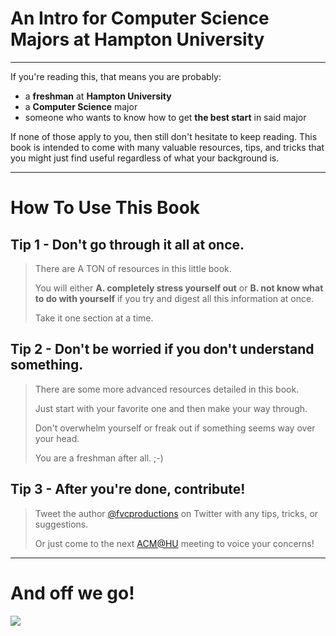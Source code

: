 # An Intro for Computer Science Majors at Hampton University

---

If you're reading this, that means you are probably:

- a **freshman** at **Hampton University**
- a **Computer Science** major
- someone who wants to know how to get **the best start** in said major

If none of those apply to you, then still don't hesitate to keep reading. This book is intended to come with many valuable resources, tips, and tricks that you might just find useful regardless of what your background is.

---

# How To Use This Book

## Tip 1 - Don't go through it all at once.

> There are A TON of resources in this little book.
>
> You will either **A. completely stress yourself out** or **B. not know what to do with yourself** if you try and digest all this information at once.
>
> Take it one section at a time.

## Tip 2 - Don't be worried if you don't understand something.

> There are some more advanced resources detailed in this book.
>
> Just start with your favorite one and then make your way through.
>
> Don't overwhelm yourself or freak out if something seems way over your head.
>
> You are a freshman after all. ;-)

## Tip 3 - After you're done, contribute!

> Tweet the author [@fvcproductions](http://twitter.com/fvcproductions) on Twitter with any tips, tricks, or suggestions.
>
> Or just come to the next [ACM@HU](http://huacm.wordpress.com) meeting to voice your concerns!

---

# And off we go!

![](https://huacm.files.wordpress.com/2015/03/hubookicon.jpg)
